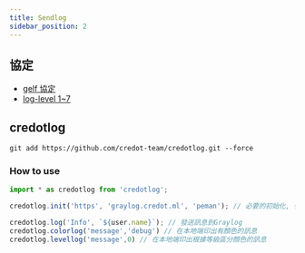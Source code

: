 ```yaml
---
title: Sendlog
sidebar_position: 2
---
```


## 協定

- [gelf 協定](https://docs.fluentbit.io/manual/pipeline/outputs/gelf)
- [log-level 1~7](https://en.wikipedia.org/wiki/Syslog#cite_note-opengroupSyslog-8)


## credotlog

```
git add https://github.com/credot-team/credotlog.git --force
```

### How to use

```js
import * as credotlog from 'credotlog';

credotlog.init('https', 'graylog.credot.ml', 'peman'); // 必要的初始化, 參數: protocol, grayloghost, source

credotlog.log('Info', `${user.name}`); // 發送訊息到Graylog
credotlog.colorlog('message','debug') // 在本地端印出有顏色的訊息
credotlog.levellog('message',0) // 在本地端印出根據等級區分顏色的訊息

```